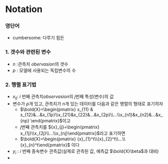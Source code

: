 # Notation

### 영단어

- cumbersome: 다루기 힘든

### 1.  갯수와 관련된 변수

- $n$ :관측치 $obervasion$의 갯수
- $p$ : 모델에 사용되는 독립변수의 수

### 2. 행렬 표기법

- $x_{ij}:$ $i$ 번째 관측치$observasion$의 $j$번째 특성(변수)의 값
- 변수가 $p$개 있고, 관측치가 $n$개 있는 데이터를 다음과 같은 행렬의 형태로 표기하자
    - $\bold{X}=\begin{pmatrix} x_{11} & x_{12}&...&x_{1p}\\x_{21}&x_{22}&...&x_{2p}\\...\\x_{n1}&x_{n2}&...&x_{np} \end{pmatrix}$이고
    - $j$번쨰 관측치를 ${x}_{j}=\begin{pmatrix} x_{1j}\\x_{2j}\\...\\x_{nj}\end{pmatrix}$라고 표기하면
    - $\bold{X}=\begin{pmatrix} {x}_{1}^t\\{x}_{2}^t\\...\\{x}_{n}^t\end{pmatrix}$ 이다
- $y_i$ : $i$ 번째 종속변수 관측값(실제로 관측된 값, 예측값 $\bold{X}\beta$과 대비)
-